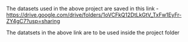 The datasets used in the above project are saved in this link - https://drive.google.com/drive/folders/1oVCFkQ12DtLkGtV_TxFw1EyFr-ZY4gC7?usp=sharing

The datatsets in the above link are to be used inside the project folder
